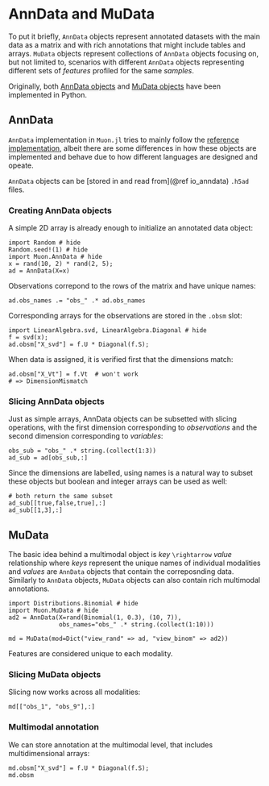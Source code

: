 # AnnData and MuData

To put it briefly, `AnnData` objects represent annotated datasets with the main data as a matrix and with rich annotations that might include tables and arrays. `MuData` objects represent collections of `AnnData` objects focusing on, but not limited to, scenarios with different `AnnData` objects representing different sets of _features_ profiled for the same _samples_.

Originally, both [AnnData objects](https://github.com/theislab/anndata) and [MuData objects](https://github.com/gtca/muon) have been implemented in Python.

## AnnData

`AnnData` implementation in `Muon.jl` tries to mainly follow the [reference implementation](https://anndata.readthedocs.io/), albeit there are some differences in how these objects are implemented and behave due to how different languages are designed and opeate.

`AnnData` objects can be [stored in and read from](@ref io_anndata) `.h5ad` files.

### Creating AnnData objects

A simple 2D array is already enough to initialize an annotated data object:

```@example 1
import Random # hide
Random.seed!(1) # hide
import Muon.AnnData # hide
x = rand(10, 2) * rand(2, 5);
ad = AnnData(X=x)
```

Observations correpond to the rows of the matrix and have unique names:

```@example 1
ad.obs_names .= "obs_" .* ad.obs_names
```

Corresponding arrays for the observations are stored in the `.obsm` slot:

```@example 1
import LinearAlgebra.svd, LinearAlgebra.Diagonal # hide
f = svd(x);
ad.obsm["X_svd"] = f.U * Diagonal(f.S);
```

When data is assigned, it is verified first that the dimensions match:

```@raw julia
ad.obsm["X_Vt"] = f.Vt  # won't work
# => DimensionMismatch
```

### Slicing AnnData objects

Just as simple arrays, AnnData objects can be subsetted with slicing operations, with the first dimension corresponding to _observations_ and the second dimension corresponding to _variables_:

```@example 1
obs_sub = "obs_" .* string.(collect(1:3))
ad_sub = ad[obs_sub,:]
```

Since the dimensions are labelled, using names is a natural way to subset these objects but boolean and integer arrays can be used as well:

```@example 1
# both return the same subset
ad_sub[[true,false,true],:]
ad_sub[[1,3],:]
```

## MuData

The basic idea behind a multimodal object is _key_ ``\rightarrow`` _value_ relationship where _keys_ represent the unique names of individual modalities and _values_ are `AnnData` objects that contain the correposnding data. Similarly to `AnnData` objects, `MuData` objects can also contain rich multimodal annotations.

```@example 1
import Distributions.Binomial # hide
import Muon.MuData # hide
ad2 = AnnData(X=rand(Binomial(1, 0.3), (10, 7)),
              obs_names="obs_" .* string.(collect(1:10)))

md = MuData(mod=Dict("view_rand" => ad, "view_binom" => ad2))
```

Features are considered unique to each modality.

### Slicing MuData objects

Slicing now works across all modalities:

```@example 1
md[["obs_1", "obs_9"],:]
```

### Multimodal annotation

We can store annotation at the multimodal level, that includes multidimensional arrays:

```@example 1
md.obsm["X_svd"] = f.U * Diagonal(f.S);
md.obsm
```
